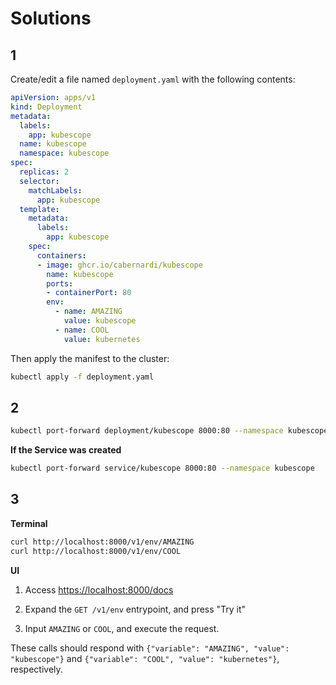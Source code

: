 # Solutions

## 1

Create/edit a file named `deployment.yaml` with the following contents:

```yaml
apiVersion: apps/v1
kind: Deployment
metadata:
  labels:
    app: kubescope
  name: kubescope
  namespace: kubescope
spec:
  replicas: 2
  selector:
    matchLabels:
      app: kubescope
  template:
    metadata:
      labels:
        app: kubescope
    spec:
      containers:
      - image: ghcr.io/cabernardi/kubescope
        name: kubescope
        ports:
        - containerPort: 80
        env:
          - name: AMAZING
            value: kubescope
          - name: COOL
            value: kubernetes
```

Then apply the manifest to the cluster:

```bash
kubectl apply -f deployment.yaml
```

## 2

```bash
kubectl port-forward deployment/kubescope 8000:80 --namespace kubescope
```

**If the Service was created**
```bash
kubectl port-forward service/kubescope 8000:80 --namespace kubescope
```

## 3

**Terminal**

```bash
curl http://localhost:8000/v1/env/AMAZING
curl http://localhost:8000/v1/env/COOL
```

**UI**

1. Access [https://localhost:8000/docs](https://localhost:8000/docs)

1. Expand the `GET /v1/env` entrypoint, and press "Try it"

1. Input `AMAZING` or `COOL`, and execute the request.


These calls should respond with `{"variable": "AMAZING", "value": "kubescope"}` and `{"variable": "COOL", "value": "kubernetes"}`, respectively.
